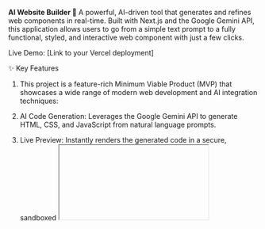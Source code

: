 **AI Website Builder 🚀**
A powerful, AI-driven tool that generates and refines web components in real-time. Built with Next.js and the Google Gemini API, this application allows users to go from a simple text prompt to a fully functional, styled, and interactive web component with just a few clicks.

Live Demo: [Link to your Vercel deployment]

✨ Key Features
1)  This project is a feature-rich Minimum Viable Product (MVP) that showcases a wide range of modern web development and AI      integration techniques:

2)  AI Code Generation: Leverages the Google Gemini API to generate HTML, CSS, and JavaScript from natural language prompts.

3)  Live Preview: Instantly renders the generated code in a secure, sandboxed <iframe> for immediate visual feedback.

4)  Interactive Element Inspector: A "Developer Mode" that allows users to hover over and select any element in the live          preview to see its specific code.

5)  Iterative Refinement: Users can select a generated element and provide follow-up instructions (e.g., "make this button        green") to the AI, which then refines just that part of the code.

6)  External Library Support: The AI can intelligently detect when a prompt requires an external library (like Chart.js,          GSAP, or Leaflet.js) and automatically include the necessary CDN links for both JS and CSS.

7) Conversational AI Chatbot: A floating chatbot that maintains conversation history, allowing users to ask follow-up            questions to understand the generated code.

8)  Session History: Automatically saves all generated components in a session history, allowing users to revisit and switch      between their past creations.

**Polished UI:**

Dark/Light Mode: A theme switcher for user comfort.

Collapsible Sidebar: A responsive history panel that can be collapsed to maximize workspace.

Utility Features: Includes "Copy to Clipboard" for each code block and a fullscreen "Focus Mode" for the preview.

**🛠️ Tech Stack**
Framework: Next.js (with App Router)

Language: TypeScript

Styling: Tailwind CSS

AI Model: Google Gemini Pro

UI Components: React with Hooks

Syntax Highlighting: react-syntax-highlighter

Deployment: Vercel

🚀 Getting Started
To run this project on your local machine, follow these steps.

Prerequisites
Node.js (v18 or later)

npm or yarn

Installation
Clone the repository:

git clone https://github.com/your-username/ai-website-builder.git
cd ai-website-builder

Install dependencies:

npm install

Set up environment variables:

Create a new file in the root of your project named .env.local.

Add your Google Gemini API key to this file:

GEMINI_API_KEY=your_secret_api_key_here

Run the development server:

npm run dev

Open http://localhost:3000 with your browser to see the result.

🔮 Future Work
This project has a solid foundation that can be extended with many more professional features, such as:

User Accounts: Allowing users to sign up and save their components to a database.

Component Export: A feature to download the generated code as a clean .zip file.

Full Page Composition: A drag-and-drop interface to assemble multiple generated components into a complete webpage.

